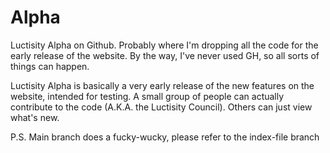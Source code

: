 # Alpha
Luctisity Alpha on Github. Probably where I'm dropping all the code for the early release of the website.
By the way, I've never used GH, so all sorts of things can happen.

Luctisity Alpha is basically a very early release of the new features on the website, intended for testing. A small group of people can actually contribute to the code (A.K.A. the Luctisity Council). Others can just view what's new.

P.S. Main branch does a fucky-wucky, please refer to the index-file branch
